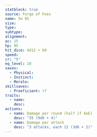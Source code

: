 ```yaml
---
statblock: true
source: Forge of Foes
name: 5e 05
size: 
type: 
subtype: 
alignment: 
ac: 15
hp: 95
hit_dice: 4d12 + 69
speed: 
cr: "5"
eq_level: 10
saves:
  - Physical: 
  - Instinct: 
  - Morale: 
skillsaves:
  - Proeficient: +7
traits:
  - name: 
    desc: 
actions:
  - name: Damage per round (half if AoE)
    desc: "35 (9d6 + 4)"
  - name: Damage per attack
    desc: "3 attacks, each 12 (3d6 + 2)"
---
```

